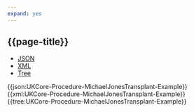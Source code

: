 ```yaml
---
expand: yes
---
```


## {{page-title}}

<div class="nhsd-!t-margin-bottom-6">
  <ul class="nav nav-tabs" role="tablist">
        <li role="presentation" class="active">
            <a href="#JSON-P-MJT-E" role="tab" data-toggle="tab">JSON</a>
        </li>
         <li role="presentation">
            <a href="#XML-P-MJT-E" role="tab" data-toggle="tab">XML</a>
        </li>
        <li role="presentation">
            <a href="#Tree-P-MJT-E" role="tab" data-toggle="tab">Tree</a>
        </li>
  </ul>
    
  <div class="tab-content snippet">
    <div id="JSON-P-MJT-E" role="tabpanel" class="tab-pane active">
{{json:UKCore-Procedure-MichaelJonesTransplant-Example}}
    </div>
    <div id="XML-P-MJT-E" role="tabpanel" class="tab-pane">
{{xml:UKCore-Procedure-MichaelJonesTransplant-Example}}
    </div>
    <div id="Tree-P-MJT-E" role="tabpanel" class="tab-pane">
{{tree:UKCore-Procedure-MichaelJonesTransplant-Example}}
    </div>
  </div>
</div>